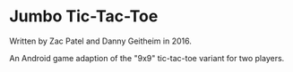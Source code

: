 # Jumbo Tic-Tac-Toe

Written by Zac Patel and Danny Geitheim in 2016.

An Android game adaption of the "9x9" tic-tac-toe variant for two players.
